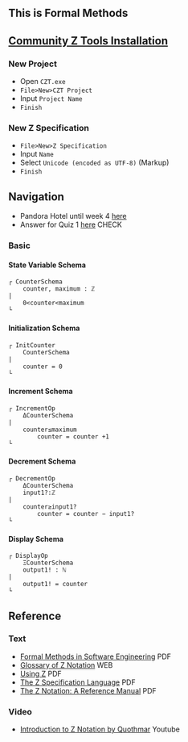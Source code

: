 ## This is Formal Methods

## [Community Z Tools Installation](https://czt.sourceforge.net/)

### New Project
- Open `CZT.exe`
- `File>New>CZT Project`
- Input `Project Name`
- `Finish`

### New Z Specification
- `File>New>Z Specification`
- Input `Name`
- Select `Unicode (encoded as UTF-8)` (Markup)
- `Finish`

## Navigation
- Pandora Hotel until week 4 [here](lab-w3-w4.zed8)
- Answer for Quiz 1 [here](quiz1-w4.zed8) CHECK
### Basic 
#### State Variable Schema
```
┌ CounterSchema
	counter, maximum : ℤ
|
	0<counter<maximum
└
```
#### Initialization Schema
```
┌ InitCounter
	CounterSchema
|
	counter = 0
└
```
#### Increment Schema
```
┌ IncrementOp
	ΔCounterSchema
|
	counter≤maximum
		counter = counter +1
└
```
#### Decrement Schema
```
┌ DecrementOp
	ΔCounterSchema
	input1?:ℤ
|
	counter≥input1?
		counter = counter − input1?
└
```
#### Display Schema
```
┌ DisplayOp
	ΞCounterSchema
	output1! : ℕ
|
	output1! = counter
└
```

## Reference
### Text
- [Formal Methods in Software Engineering](https://ftms.edu.my/v2/wp-content/uploads/2019/02/StudyGuideSD3049.pdf) PDF
- [Glossary of Z Notation](https://staff.washington.edu/jon/z/glossary.html) WEB
- [Using Z](https://www.cs.cmu.edu/~15819/zedbook.pdf) PDF
- [The Z Specification Language](https://formal.kastel.kit.edu/~beckert/teaching/Spezifikation-SS04/11Z.pdf) PDF
- [The Z Notation: A Reference Manual](https://www.cs.umd.edu/~mvz/handouts/z-manual.pdf) PDF
### Video
- [Introduction to Z Notation by Quothmar](https://www.youtube.com/watch?v=qfEe9luJmVE) Youtube
 

